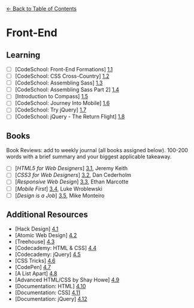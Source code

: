 [← Back to Table of Contents](/README.md)

# Front-End

## Learning

- [ ] [CodeSchool: Front-End Formations] [1.1]
- [ ] [CodeSchool: CSS Cross-Country] [1.2]
- [ ] [CodeSchool: Assembling Sass] [1.3]
- [ ] [CodeSchool: Assembling Sass Part 2] [1.4]
- [ ] [Introduction to Compass] [1.5]
- [ ] [CodeSchool: Journey Into Mobile] [1.6]
- [ ] [CodeSchool: Try jQuery] [1.7]
- [ ] [CodeSchool: jQuery - The Return Flight] [1.8]

[1.1]: https://www.codeschool.com/courses/front-end-formations
[1.2]: https://www.codeschool.com/courses/css-cross-country
[1.3]: https://www.codeschool.com/courses/assembling-sass
[1.4]: https://www.codeschool.com/courses/assembling-sass-part-2
[1.5]: http://compass-style.org/help/
[1.6]: https://www.codeschool.com/courses/journey-into-mobile
[1.7]: https://www.codeschool.com/courses/try-jquery
[1.8]: https://www.codeschool.com/courses/jquery-the-return-flight

## Books
Book Reviews: add to weekly journal (all books assigned below). 100-200 words with a brief summary and your biggest applicable takeaway.

- [ ] [*HTML5 for Web Designers*] [3.1], Jeremy Keith
- [ ] [*CSS3 for Web Designers*] [3.2], Dan Cederholm
- [ ] [*Responsive Web Design*] [3.3], Ethan Marcotte
- [ ] [*Mobile First*] [3.4], Luke Wroblewski
- [ ] [*Design is a Job*] [3.5], Mike Monteiro

[3.1]: http://html5forwebdesigners.com/
[3.2]: http://abookapart.com/products/css3-for-web-designers
[3.3]: http://abookapart.com/products/responsive-web-design
[3.4]: http://abookapart.com/products/mobile-first
[3.5]: http://abookapart.com/products/design-is-a-job 

## Additional Resources

* [Hack Design] [4.1]
* [Atomic Web Design] [4.2]
* [Treehouse] [4.3]
* [Codecademy: HTML & CSS] [4.4]
* [Codecademy: jQuery] [4.5]
* [CSS Tricks] [4.6]
* [CodePen] [4.7]
* [A List Apart] [4.8]
* [Advanced HTML/CSS by Shay Howe] [4.9]
* [Documentation: HTML] [4.10]
* [Documentation: CSS] [4.11]
* [Documentation: jQuery] [4.12]

[4.1]: http://hackdesign.org/courses/
[4.2]: http://bradfrost.com/blog/post/atomic-web-design/
[4.3]: http://teamtreehouse.com/
[4.4]: http://www.codecademy.com/en/tracks/web
[4.5]: http://www.codecademy.com/en/tracks/jquery
[4.6]: http://css-tricks.com/
[4.7]: http://codpen.io/
[4.8]: http://alistapart.com/
[4.9]: http://learn.shayhowe.com/advanced-html-css/
[4.10]: https://developer.mozilla.org/en-US/docs/Web/HTML
[4.11]: https://developer.mozilla.org/en-US/docs/Web/CSS
[4.12]: http://api.jquery.com/

